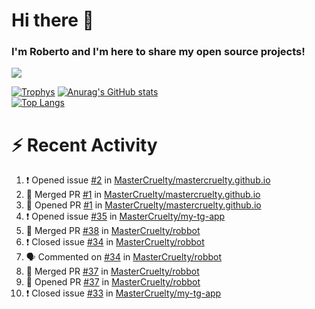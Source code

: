 # Hi there 👋
### I'm Roberto and I'm here to share my open source projects!

<img src="https://komarev.com/ghpvc/?username=mastercruelty&label=Profile views&color=0e75b6"><br>

[![Trophys](https://github-profile-trophy.vercel.app/?username=mastercruelty)](https://github.com/ryo-ma/github-profile-trophy)
[![Anurag's GitHub stats](https://github-readme-stats.vercel.app/api?username=mastercruelty&show_icons=true&theme=tokyonight)](https://github.com/anuraghazra/github-readme-stats)<br>
[![Top Langs](https://github-readme-stats.vercel.app/api/top-langs/?username=mastercruelty&exclude_repo=Alarm-project&layout=compact&theme=tokyonight)](https://github.com/anuraghazra/github-readme-stats)

# :zap: Recent Activity
<!--START_SECTION:activity-->
1. ❗️ Opened issue [#2](https://github.com/MasterCruelty/mastercruelty.github.io/issues/2) in [MasterCruelty/mastercruelty.github.io](https://github.com/MasterCruelty/mastercruelty.github.io)
2. 🎉 Merged PR [#1](https://github.com/MasterCruelty/mastercruelty.github.io/pull/1) in [MasterCruelty/mastercruelty.github.io](https://github.com/MasterCruelty/mastercruelty.github.io)
3. 💪 Opened PR [#1](https://github.com/MasterCruelty/mastercruelty.github.io/pull/1) in [MasterCruelty/mastercruelty.github.io](https://github.com/MasterCruelty/mastercruelty.github.io)
4. ❗️ Opened issue [#35](https://github.com/MasterCruelty/my-tg-app/issues/35) in [MasterCruelty/my-tg-app](https://github.com/MasterCruelty/my-tg-app)
5. 🎉 Merged PR [#38](https://github.com/MasterCruelty/robbot/pull/38) in [MasterCruelty/robbot](https://github.com/MasterCruelty/robbot)
6. ❗️ Closed issue [#34](https://github.com/MasterCruelty/robbot/issues/34) in [MasterCruelty/robbot](https://github.com/MasterCruelty/robbot)
7. 🗣 Commented on [#34](https://github.com/MasterCruelty/robbot/issues/34) in [MasterCruelty/robbot](https://github.com/MasterCruelty/robbot)
8. 🎉 Merged PR [#37](https://github.com/MasterCruelty/robbot/pull/37) in [MasterCruelty/robbot](https://github.com/MasterCruelty/robbot)
9. 💪 Opened PR [#37](https://github.com/MasterCruelty/robbot/pull/37) in [MasterCruelty/robbot](https://github.com/MasterCruelty/robbot)
10. ❗️ Closed issue [#33](https://github.com/MasterCruelty/my-tg-app/issues/33) in [MasterCruelty/my-tg-app](https://github.com/MasterCruelty/my-tg-app)
<!--END_SECTION:activity-->
